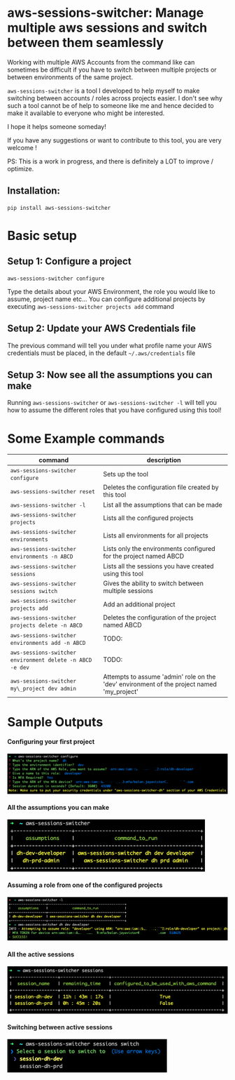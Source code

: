 aws-sessions-switcher: Manage multiple aws sessions and switch between them seamlessly
======================================================================================

Working with multiple AWS Accounts from the command like can sometimes be difficult if you have to switch between
multiple projects or between environments of the same project.

`aws-sessions-switcher` is a tool I developed to help myself to make switching between accounts / roles across projects easier.
I don't see why such a tool cannot be of help to someone like me and hence decided to make it available to everyone who
might be interested.

I hope it helps someone someday!

If you have any suggestions or want to contribute to this tool, you are very welcome ! 

PS: This is a work in progress, and there is definitely a LOT to improve / optimize.

Installation:
-------------
```shell script
pip install aws-sessions-switcher
```

Basic setup
===========

Setup 1: Configure a project 
-----------------------------
```shell script
aws-sessions-switcher configure
```
Type the details about your AWS Environment, the role you would like to assume, project name etc...
You can configure additional projects by executing `aws-sessions-switcher projects add` command


Setup 2: Update your AWS Credentials file 
------------------------------------------
The previous command will tell you under what profile name your AWS credentials must be placed, in the default `~/.aws/credentials` file 


Setup 3: Now see all the assumptions you can make
-------------------------------------------------
Running `aws-sessions-switcher` or `aws-sessions-switcher -l` will tell you how to assume the different roles that you have configured using this tool!


Some Example commands
=====================

| command                             | description                                                                                 |
|-------------------------------------|---------------------------------------------------------------------------------------------|
| `aws-sessions-switcher configure`                           | Sets up the tool                                                                            |
| `aws-sessions-switcher reset`                               | Deletes the configuration file created by this tool                                          |
| `aws-sessions-switcher -l`                                  | List all the assumptions that can be made                                                   |
| `aws-sessions-switcher projects`                            | Lists all the configured projects                                                           |
| `aws-sessions-switcher environments`                        | Lists all environments for all projects                                                     |
| `aws-sessions-switcher environments -n ABCD`                | Lists only the environments configured for the project named ABCD                           |
| `aws-sessions-switcher sessions`                            | Lists all the sessions you have created using this tool                                     |
| `aws-sessions-switcher sessions switch`                     | Gives the ability to switch between multiple sessions                                       |
| `aws-sessions-switcher projects add`                        | Add an additional project                                                                   |
| `aws-sessions-switcher projects delete -n ABCD`             | Deletes the configuration of the project named ABCD                                         |
| `aws-sessions-switcher environments add -n ABCD`            | TODO:                                                                                       |
| `aws-sessions-switcher environment delete -n ABCD -e dev`   | TODO:                                                                                       |
| `aws-sessions-switcher my\_project dev admin`               | Attempts to assume 'admin' role on the 'dev' environment of the project named 'my\_project' |


Sample Outputs
==============
#### Configuring your first project
![configure](/info/configure.png "Configuring your first project")

#### All the assumptions you can make
![assumptions](/info/assumptions.png?raw=true "All the assumptions you can make")

#### Assuming a role from one of the configured projects
![role_assumption](/info/role_assumption.png?raw=true "")

#### All the active sessions
![sessions.png](/info/sessions.png?raw=true "All the active sessions")

#### Switching between active sessions
![switching_sessions.png](/info/sessions_switch.png?raw=true "Switching between active sessions")
